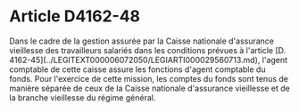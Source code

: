 # Article D4162-48

 

<div align="left">
  Dans le cadre de la gestion assurée par la Caisse nationale d'assurance vieillesse des travailleurs salariés dans les conditions prévues à l'article [D. 4162-45](../LEGITEXT000006072050/LEGIARTI000029560713.md), l'agent comptable de cette caisse assure les fonctions d'agent comptable du fonds. Pour l'exercice de cette mission, les comptes du fonds sont tenus de manière séparée de ceux de la Caisse nationale d'assurance vieillesse et de la branche vieillesse du régime général.<br /> <br />